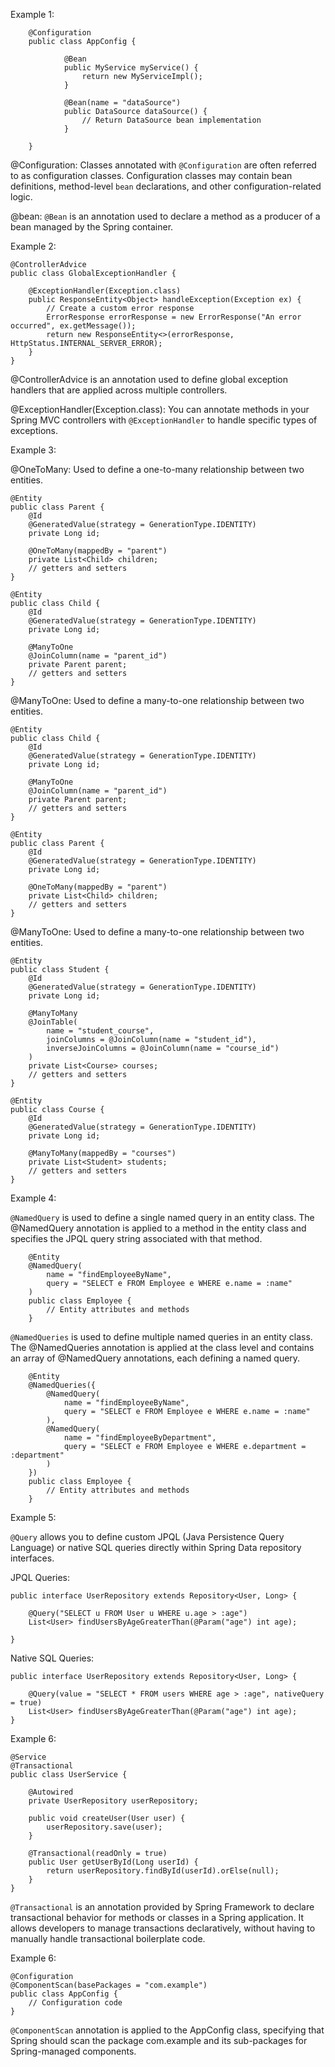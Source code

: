 Example 1:

```
    @Configuration
    public class AppConfig {

            @Bean
            public MyService myService() {
                return new MyServiceImpl();
            }

            @Bean(name = "dataSource")
            public DataSource dataSource() {
                // Return DataSource bean implementation
            }

    }
```

@Configuration: Classes annotated with `@Configuration` are often referred to as configuration classes. Configuration classes may contain bean definitions, method-level `bean` declarations, and other configuration-related logic.

@bean: `@Bean` is an annotation used to declare a method as a producer of a bean managed by the Spring container.

Example 2:

```
@ControllerAdvice
public class GlobalExceptionHandler {

    @ExceptionHandler(Exception.class)
    public ResponseEntity<Object> handleException(Exception ex) {
        // Create a custom error response
        ErrorResponse errorResponse = new ErrorResponse("An error occurred", ex.getMessage());
        return new ResponseEntity<>(errorResponse, HttpStatus.INTERNAL_SERVER_ERROR);
    }
}
```

@ControllerAdvice is an annotation used to define global exception handlers that are applied across multiple controllers.

@ExceptionHandler(Exception.class): You can annotate methods in your Spring MVC controllers with `@ExceptionHandler` to handle specific types of exceptions.

Example 3:

@OneToMany: Used to define a one-to-many relationship between two entities.

```
@Entity
public class Parent {
    @Id
    @GeneratedValue(strategy = GenerationType.IDENTITY)
    private Long id;

    @OneToMany(mappedBy = "parent")
    private List<Child> children;
    // getters and setters
}

@Entity
public class Child {
    @Id
    @GeneratedValue(strategy = GenerationType.IDENTITY)
    private Long id;

    @ManyToOne
    @JoinColumn(name = "parent_id")
    private Parent parent;
    // getters and setters
}
```

@ManyToOne: Used to define a many-to-one relationship between two entities.

```
@Entity
public class Child {
    @Id
    @GeneratedValue(strategy = GenerationType.IDENTITY)
    private Long id;

    @ManyToOne
    @JoinColumn(name = "parent_id")
    private Parent parent;
    // getters and setters
}

@Entity
public class Parent {
    @Id
    @GeneratedValue(strategy = GenerationType.IDENTITY)
    private Long id;

    @OneToMany(mappedBy = "parent")
    private List<Child> children;
    // getters and setters
}
```

@ManyToOne: Used to define a many-to-one relationship between two entities.

```
@Entity
public class Student {
    @Id
    @GeneratedValue(strategy = GenerationType.IDENTITY)
    private Long id;

    @ManyToMany
    @JoinTable(
        name = "student_course",
        joinColumns = @JoinColumn(name = "student_id"),
        inverseJoinColumns = @JoinColumn(name = "course_id")
    )
    private List<Course> courses;
    // getters and setters
}

@Entity
public class Course {
    @Id
    @GeneratedValue(strategy = GenerationType.IDENTITY)
    private Long id;

    @ManyToMany(mappedBy = "courses")
    private List<Student> students;
    // getters and setters
}
```

Example 4:

`@NamedQuery` is used to define a single named query in an entity class. The @NamedQuery annotation is applied to a method in the entity class and specifies the JPQL query string associated with that method.

```
    @Entity
    @NamedQuery(
        name = "findEmployeeByName",
        query = "SELECT e FROM Employee e WHERE e.name = :name"
    )
    public class Employee {
        // Entity attributes and methods
    }
```

`@NamedQueries` is used to define multiple named queries in an entity class. The @NamedQueries annotation is applied at the class level and contains an array of @NamedQuery annotations, each defining a named query.

```
    @Entity
    @NamedQueries({
        @NamedQuery(
            name = "findEmployeeByName",
            query = "SELECT e FROM Employee e WHERE e.name = :name"
        ),
        @NamedQuery(
            name = "findEmployeeByDepartment",
            query = "SELECT e FROM Employee e WHERE e.department = :department"
        )
    })
    public class Employee {
        // Entity attributes and methods
    }
```

Example 5:

`@Query` allows you to define custom JPQL (Java Persistence Query Language) or native SQL queries directly within Spring Data repository interfaces.

JPQL Queries:

```
public interface UserRepository extends Repository<User, Long> {

    @Query("SELECT u FROM User u WHERE u.age > :age")
    List<User> findUsersByAgeGreaterThan(@Param("age") int age);

}
```

Native SQL Queries:

```
public interface UserRepository extends Repository<User, Long> {

    @Query(value = "SELECT * FROM users WHERE age > :age", nativeQuery = true)
    List<User> findUsersByAgeGreaterThan(@Param("age") int age);
}
```

Example 6:

```
@Service
@Transactional
public class UserService {

    @Autowired
    private UserRepository userRepository;

    public void createUser(User user) {
        userRepository.save(user);
    }

    @Transactional(readOnly = true)
    public User getUserById(Long userId) {
        return userRepository.findById(userId).orElse(null);
    }
}
```

`@Transactional` is an annotation provided by Spring Framework to declare transactional behavior for methods or classes in a Spring application. It allows developers to manage transactions declaratively, without having to manually handle transactional boilerplate code.

Example 6:

```
@Configuration
@ComponentScan(basePackages = "com.example")
public class AppConfig {
    // Configuration code
}
```

`@ComponentScan` annotation is applied to the AppConfig class, specifying that Spring should scan the package com.example and its sub-packages for Spring-managed components.
